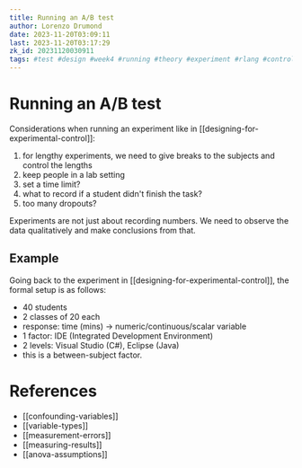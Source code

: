 ```yaml
---
title: Running an A/B test
author: Lorenzo Drumond
date: 2023-11-20T03:09:11
last: 2023-11-20T03:17:29
zk_id: 20231120030911
tags: #test #design #week4 #running #theory #experiment #rlang #control #coursera #statistics #AB_test #designing_running_and_analyzing_experiments
---
```



# Running an A/B test
Considerations when running an experiment like in [[designing-for-experimental-control]]:

1. for lengthy experiments, we need to give breaks to the subjects and control the lengths
2. keep people in a lab setting
3. set a time limit?
4. what to record if a student didn't finish the task?
5. too many dropouts?

Experiments are not just about recording numbers. We need to observe the data qualitatively and make conclusions from that.

## Example
Going back to the experiment in [[designing-for-experimental-control]], the formal setup is as follows:

- 40 students
- 2 classes of 20 each
- response: time (mins) -> numeric/continuous/scalar variable
- 1 factor: IDE (Integrated Development Environment)
- 2 levels: Visual Studio (C#), Eclipse (Java)
- this is a between-subject factor.

# References
- [[confounding-variables]]
- [[variable-types]]
- [[measurement-errors]]
- [[measuring-results]]
- [[anova-assumptions]]
